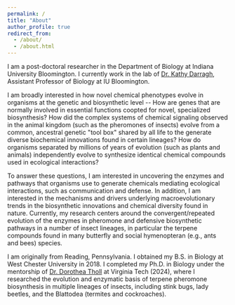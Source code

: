 ```yaml
---
permalink: /
title: "About"
author_profile: true
redirect_from: 
  - /about/
  - /about.html
---
```


I am a post-doctoral researcher in the Department of Biology at Indiana University Bloomington. I currently work in the lab of [Dr. Kathy Darragh](https://kathydarragh.com/), Assistant Professor of Biology at IU Bloomington.

I am broadly interested in how novel chemical phenotypes evolve in organisms at the genetic and biosynthetic level -- How are genes that are normally involved in essential functions coopted for novel, specialized biosynthesis? How did the complex systems of chemical signaling observed in the animal kingdom (such as the pheromones of insects) evolve from a common, ancestral genetic "tool box" shared by all life to the generate diverse biochemical innovations found in certain lineages? How do organisms separated by millions of years of evolution (such as plants and animals) independently evolve to synthesize identical chemical compounds used in ecological interactions?

To answer these questions, I am interested in uncovering the enzymes and pathways that organisms use to generate chemicals mediating ecological interactions, such as communication and defense. In addition, I am interested in the mechanisms and drivers underlying macroevolutionary trends in the biosynthetic innovations and chemical diversity found in nature. Currently, my research centers around the convergent/repeated evolution of the enzymes in pheromone and defensive biosynthetic pathways in a number of insect lineages, in particular the terpene compounds found in many butterfly and social hymenopteran (e.g., ants and bees) species. 

I am originally from Reading, Pennsylvania. I obtained my B.S. in Biology at West Chester University in 2018. I completed my Ph.D. in Biology under the mentorship of [Dr. Dorothea Tholl](https://chemicalcommunications.wordpress.com/) at Virginia Tech (2024), where I researched the evolution and enzymatic basis of terpene pheromone biosynthesis in multiple lineages of insects, including stink bugs, lady beetles, and the Blattodea (termites and cockroaches).
